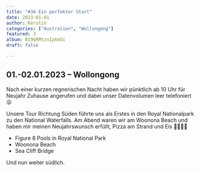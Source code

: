 ```yaml
---
title: "#34 Ein perfekter Start"
date: 2023-01-01
author: Kerstin
categories: ["Australien", "Wollongong"]
featured: 3
album: B19GRMtznIpXeGi
draft: false

---
```


## 01.-02.01.2023  – Wollongong

Nach einer kurzen regnerischen Nacht haben wir pünktlich ab 10 Uhr für Neujahr Zuhause angerufen und dabei unser Datenvolumen leer telefoniert 😜

Unsere Tour Richtung Süden führte uns als Erstes in den Royal Nationalpark zu den National Waterfalls. Am Abend waren wir am Woonona Beach und haben mir meinen Neujahrswunsch erfüllt, Pizza am Strand und Eis 🍕🌊🍦😍

* Figure 8 Pools in Royal National Park
* Woonona Beach
* Sea Cliff Bridge

Und nun weiter südlich.